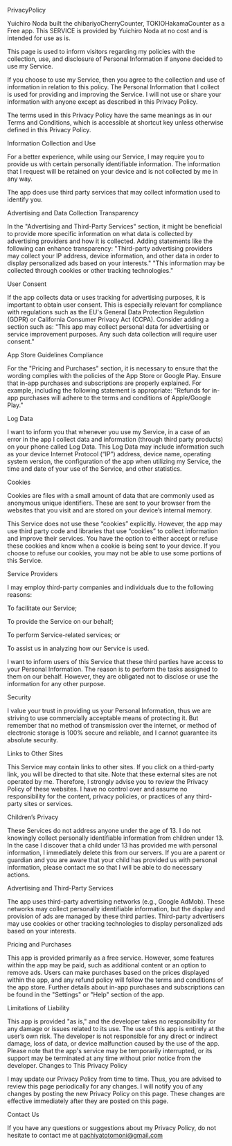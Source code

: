 PrivacyPolicy

Yuichiro Noda built the chibariyoCherryCounter, TOKIOHakamaCounter as a Free app. This SERVICE is provided by Yuichiro Noda at no cost and is intended for use as is.

This page is used to inform visitors regarding my policies with the collection, use, and disclosure of Personal Information if anyone decided to use my Service.

If you choose to use my Service, then you agree to the collection and use of information in relation to this policy. The Personal Information that I collect is used for providing and improving the Service. I will not use or share your information with anyone except as described in this Privacy Policy.

The terms used in this Privacy Policy have the same meanings as in our Terms and Conditions, which is accessible at shortcut key unless otherwise defined in this Privacy Policy.

Information Collection and Use

For a better experience, while using our Service, I may require you to provide us with certain personally identifiable information. The information that I request will be retained on your device and is not collected by me in any way.

The app does use third party services that may collect information used to identify you.

Advertising and Data Collection Transparency

In the "Advertising and Third-Party Services" section, it might be beneficial to provide more specific information on what data is collected by advertising providers and how it is collected. Adding statements like the following can enhance transparency:
"Third-party advertising providers may collect your IP address, device information, and other data in order to display personalized ads based on your interests."
"This information may be collected through cookies or other tracking technologies."

User Consent

If the app collects data or uses tracking for advertising purposes, it is important to obtain user consent. This is especially relevant for compliance with regulations such as the EU's General Data Protection Regulation (GDPR) or California Consumer Privacy Act (CCPA). Consider adding a section such as:
"This app may collect personal data for advertising or service improvement purposes. Any such data collection will require user consent."

App Store Guidelines Compliance

For the "Pricing and Purchases" section, it is necessary to ensure that the wording complies with the policies of the App Store or Google Play. Ensure that in-app purchases and subscriptions are properly explained. For example, including the following statement is appropriate:
"Refunds for in-app purchases will adhere to the terms and conditions of Apple/Google Play."

Log Data

I want to inform you that whenever you use my Service, in a case of an error in the app I collect data and information (through third party products) on your phone called Log Data. This Log Data may include information such as your device Internet Protocol (“IP”) address, device name, operating system version, the configuration of the app when utilizing my Service, the time and date of your use of the Service, and other statistics.

Cookies

Cookies are files with a small amount of data that are commonly used as anonymous unique identifiers. These are sent to your browser from the websites that you visit and are stored on your device’s internal memory.

This Service does not use these “cookies” explicitly. However, the app may use third party code and libraries that use “cookies” to collect information and improve their services. You have the option to either accept or refuse these cookies and know when a cookie is being sent to your device. If you choose to refuse our cookies, you may not be able to use some portions of this Service.

Service Providers

I may employ third-party companies and individuals due to the following reasons:

To facilitate our Service;

To provide the Service on our behalf;

To perform Service-related services; or

To assist us in analyzing how our Service is used.

I want to inform users of this Service that these third parties have access to your Personal Information. The reason is to perform the tasks assigned to them on our behalf. However, they are obligated not to disclose or use the information for any other purpose.

Security

I value your trust in providing us your Personal Information, thus we are striving to use commercially acceptable means of protecting it. But remember that no method of transmission over the internet, or method of electronic storage is 100% secure and reliable, and I cannot guarantee its absolute security.

Links to Other Sites

This Service may contain links to other sites. If you click on a third-party link, you will be directed to that site. Note that these external sites are not operated by me. Therefore, I strongly advise you to review the Privacy Policy of these websites. I have no control over and assume no responsibility for the content, privacy policies, or practices of any third-party sites or services.

Children’s Privacy

These Services do not address anyone under the age of 13. I do not knowingly collect personally identifiable information from children under 13. In the case I discover that a child under 13 has provided me with personal information, I immediately delete this from our servers. If you are a parent or guardian and you are aware that your child has provided us with personal information, please contact me so that I will be able to do necessary actions.

Advertising and Third-Party Services

The app uses third-party advertising networks (e.g., Google AdMob). These networks may collect personally identifiable information, but the display and provision of ads are managed by these third parties.
Third-party advertisers may use cookies or other tracking technologies to display personalized ads based on your interests.

Pricing and Purchases

This app is provided primarily as a free service. However, some features within the app may be paid, such as additional content or an option to remove ads.
Users can make purchases based on the prices displayed within the app, and any refund policy will follow the terms and conditions of the app store.
Further details about in-app purchases and subscriptions can be found in the "Settings" or "Help" section of the app.

Limitations of Liability

This app is provided "as is," and the developer takes no responsibility for any damage or issues related to its use. The use of this app is entirely at the user’s own risk.
The developer is not responsible for any direct or indirect damage, loss of data, or device malfunction caused by the use of the app.
Please note that the app's service may be temporarily interrupted, or its support may be terminated at any time without prior notice from the developer.
Changes to This Privacy Policy

I may update our Privacy Policy from time to time. Thus, you are advised to review this page periodically for any changes. I will notify you of any changes by posting the new Privacy Policy on this page. These changes are effective immediately after they are posted on this page.

Contact Us

If you have any questions or suggestions about my Privacy Policy, do not hesitate to contact me at pachiyatotomoni@gmail.com
